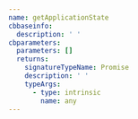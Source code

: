 ```yaml
---
name: getApplicationState
cbbaseinfo:
  description: ' '
cbparameters:
  parameters: []
  returns:
    signatureTypeName: Promise
    description: ' '
    typeArgs:
      - type: intrinsic
        name: any
---
```

<CBBaseInfo/> 
 <CBParameters/>